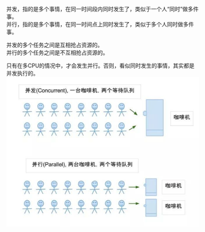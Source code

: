 并发，指的是多个事情，在同一时间段内同时发生了，类似于一个人“同时”做多件事。   
并行，指的是多个事情，在同一时间点上同时发生了，类似于多个人同时做多件事。 
  
并发的多个任务之间是互相抢占资源的。  
并行的多个任务之间是不互相抢占资源的。  
  
只有在多CPU的情况中，才会发生并行。否则，看似同时发生的事情，其实都是并发执行的。
![并行与并发](https://github.com/ZhengyuanHan/CS/blob/main/img/%E5%B9%B6%E8%A1%8C%E4%B8%8E%E5%B9%B6%E5%8F%91.png)
